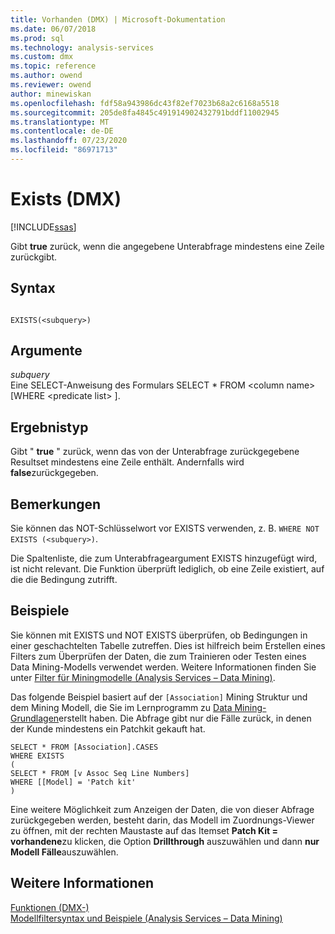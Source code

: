 ```yaml
---
title: Vorhanden (DMX) | Microsoft-Dokumentation
ms.date: 06/07/2018
ms.prod: sql
ms.technology: analysis-services
ms.custom: dmx
ms.topic: reference
ms.author: owend
ms.reviewer: owend
author: minewiskan
ms.openlocfilehash: fdf58a943986dc43f82ef7023b68a2c6168a5518
ms.sourcegitcommit: 205de8fa4845c491914902432791bddf11002945
ms.translationtype: MT
ms.contentlocale: de-DE
ms.lasthandoff: 07/23/2020
ms.locfileid: "86971713"
---
```

# <a name="exists-dmx"></a>Exists (DMX)
[!INCLUDE[ssas](../includes/applies-to-version/ssas.md)]

  Gibt **true** zurück, wenn die angegebene Unterabfrage mindestens eine Zeile zurückgibt.  
  
## <a name="syntax"></a>Syntax  
  
```  
  
EXISTS(<subquery>)  
```  
  
## <a name="arguments"></a>Argumente  
 *subquery*  
 Eine SELECT-Anweisung des Formulars SELECT * FROM \<column name> [WHERE \<predicate list> ].  
  
## <a name="result-type"></a>Ergebnistyp  
 Gibt " **true** " zurück, wenn das von der Unterabfrage zurückgegebene Resultset mindestens eine Zeile enthält. Andernfalls wird **false**zurückgegeben.  
  
## <a name="remarks"></a>Bemerkungen  
 Sie können das NOT-Schlüsselwort vor EXISTS verwenden, z. B. `WHERE NOT EXISTS (<subquery>)`.  
  
 Die Spaltenliste, die zum Unterabfrageargument EXISTS hinzugefügt wird, ist nicht relevant. Die Funktion überprüft lediglich, ob eine Zeile existiert, auf die die Bedingung zutrifft.  
  
## <a name="examples"></a>Beispiele  
 Sie können mit EXISTS und NOT EXISTS überprüfen, ob Bedingungen in einer geschachtelten Tabelle zutreffen. Dies ist hilfreich beim Erstellen eines Filters zum Überprüfen der Daten, die zum Trainieren oder Testen eines Data Mining-Modells verwendet werden. Weitere Informationen finden Sie unter [Filter für Miningmodelle &#40;Analysis Services – Data Mining&#41;](https://docs.microsoft.com/analysis-services/data-mining/filters-for-mining-models-analysis-services-data-mining).  
  
 Das folgende Beispiel basiert auf der `[Association]` Mining Struktur und dem Mining Modell, die Sie im Lernprogramm zu [Data Mining-Grundlagen](https://msdn.microsoft.com/library/6602edb6-d160-43fb-83c8-9df5dddfeb9c)erstellt haben. Die Abfrage gibt nur die Fälle zurück, in denen der Kunde mindestens ein Patchkit gekauft hat.  
  
```  
SELECT * FROM [Association].CASES  
WHERE EXISTS  
(  
SELECT * FROM [v Assoc Seq Line Numbers]  
WHERE [[Model] = 'Patch kit'  
)  
```  
  
 Eine weitere Möglichkeit zum Anzeigen der Daten, die von dieser Abfrage zurückgegeben werden, besteht darin, das Modell im Zuordnungs-Viewer zu öffnen, mit der rechten Maustaste auf das Itemset **Patch Kit = vorhandene**zu klicken, die Option **Drillthrough** auszuwählen und dann **nur Modell Fälle**auszuwählen.  
  
## <a name="see-also"></a>Weitere Informationen  
 [Funktionen &#40;DMX-&#41;](../dmx/functions-dmx.md)   
 [Modellfiltersyntax und Beispiele &#40;Analysis Services – Data Mining&#41;](https://docs.microsoft.com/analysis-services/data-mining/model-filter-syntax-and-examples-analysis-services-data-mining)  
  
  
